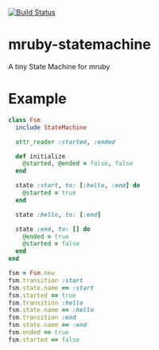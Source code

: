[![Build Status](https://travis-ci.org/ascaridol/mruby-statemachine.svg)](https://travis-ci.org/ascaridol/mruby-statemachine)
# mruby-statemachine
A tiny State Machine for mruby

Example
=======

```ruby
class Fsm
  include StateMachine

  attr_reader :started, :ended

  def initialize
    @started, @ended = false, false
  end

  state :start, to: [:hello, :end] do
    @started = true
  end

  state :hello, to: [:end]

  state :end, to: [] do
    @ended = true
    @started = false
  end
end

fsm = Fsm.new
fsm.transition :start
fsm.state.name == :start
fsm.started == true
fsm.transition :hello
fsm.state.name == :hello
fsm.transition :end
fsm.state.name == :end
fsm.ended == true
fsm.started == false
```
